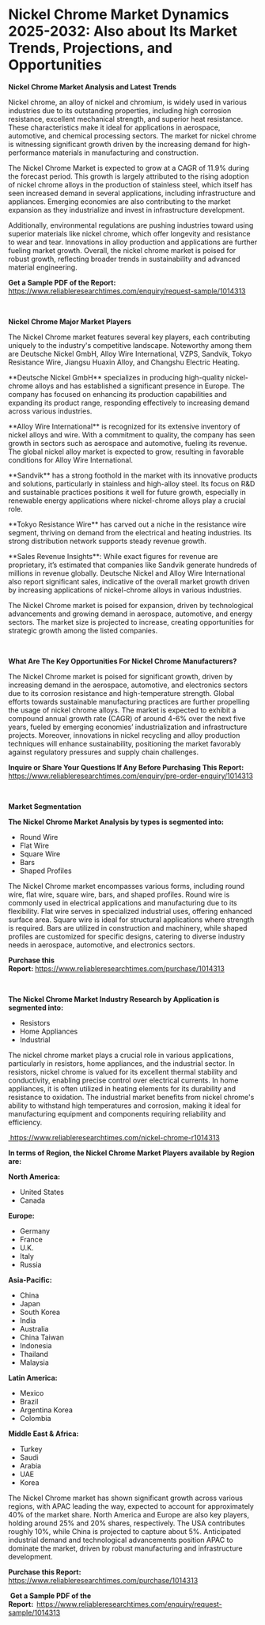<p><h1>Nickel Chrome Market Dynamics 2025-2032: Also about Its Market Trends, Projections, and Opportunities</h1></p><p><strong>Nickel Chrome Market Analysis and Latest Trends</strong></p>
<p><p>Nickel chrome, an alloy of nickel and chromium, is widely used in various industries due to its outstanding properties, including high corrosion resistance, excellent mechanical strength, and superior heat resistance. These characteristics make it ideal for applications in aerospace, automotive, and chemical processing sectors. The market for nickel chrome is witnessing significant growth driven by the increasing demand for high-performance materials in manufacturing and construction.</p><p>The Nickel Chrome Market is expected to grow at a CAGR of 11.9% during the forecast period. This growth is largely attributed to the rising adoption of nickel chrome alloys in the production of stainless steel, which itself has seen increased demand in several applications, including infrastructure and appliances. Emerging economies are also contributing to the market expansion as they industrialize and invest in infrastructure development.</p><p>Additionally, environmental regulations are pushing industries toward using superior materials like nickel chrome, which offer longevity and resistance to wear and tear. Innovations in alloy production and applications are further fueling market growth. Overall, the nickel chrome market is poised for robust growth, reflecting broader trends in sustainability and advanced material engineering.</p></p>
<p><strong>Get a Sample PDF of the Report:&nbsp;</strong> <a href="https://www.reliableresearchtimes.com/enquiry/request-sample/1014313?utm_campaign=2646&utm_medium=2&utm_source=Github&utm_content=ia&utm_term=17042025&utm_id=nickel-chrome">https://www.reliableresearchtimes.com/enquiry/request-sample/1014313</a></p>
<p>&nbsp;</p>
<p><strong>Nickel Chrome Major Market Players</strong></p>
<p><p>The Nickel Chrome market features several key players, each contributing uniquely to the industry's competitive landscape. Noteworthy among them are Deutsche Nickel GmbH, Alloy Wire International, VZPS, Sandvik, Tokyo Resistance Wire, Jiangsu Huaxin Alloy, and Changshu Electric Heating.</p><p>**Deutsche Nickel GmbH** specializes in producing high-quality nickel-chrome alloys and has established a significant presence in Europe. The company has focused on enhancing its production capabilities and expanding its product range, responding effectively to increasing demand across various industries.</p><p>**Alloy Wire International** is recognized for its extensive inventory of nickel alloys and wire. With a commitment to quality, the company has seen growth in sectors such as aerospace and automotive, fueling its revenue. The global nickel alloy market is expected to grow, resulting in favorable conditions for Alloy Wire International.</p><p>**Sandvik** has a strong foothold in the market with its innovative products and solutions, particularly in stainless and high-alloy steel. Its focus on R&D and sustainable practices positions it well for future growth, especially in renewable energy applications where nickel-chrome alloys play a crucial role.</p><p>**Tokyo Resistance Wire** has carved out a niche in the resistance wire segment, thriving on demand from the electrical and heating industries. Its strong distribution network supports steady revenue growth.</p><p>**Sales Revenue Insights**: While exact figures for revenue are proprietary, it’s estimated that companies like Sandvik generate hundreds of millions in revenue globally. Deutsche Nickel and Alloy Wire International also report significant sales, indicative of the overall market growth driven by increasing applications of nickel-chrome alloys in various industries.</p><p>The Nickel Chrome market is poised for expansion, driven by technological advancements and growing demand in aerospace, automotive, and energy sectors. The market size is projected to increase, creating opportunities for strategic growth among the listed companies.</p></p>
<p>&nbsp;</p>
<p><strong>What Are The Key Opportunities For Nickel Chrome Manufacturers?</strong></p>
<p><p>The Nickel Chrome market is poised for significant growth, driven by increasing demand in the aerospace, automotive, and electronics sectors due to its corrosion resistance and high-temperature strength. Global efforts towards sustainable manufacturing practices are further propelling the usage of nickel chrome alloys. The market is expected to exhibit a compound annual growth rate (CAGR) of around 4-6% over the next five years, fueled by emerging economies’ industrialization and infrastructure projects. Moreover, innovations in nickel recycling and alloy production techniques will enhance sustainability, positioning the market favorably against regulatory pressures and supply chain challenges.</p></p>
<p><strong>Inquire or Share Your Questions If Any Before Purchasing This Report:</strong> <a href="https://www.reliableresearchtimes.com/enquiry/pre-order-enquiry/1014313?utm_campaign=2646&utm_medium=2&utm_source=Github&utm_content=ia&utm_term=17042025&utm_id=nickel-chrome">https://www.reliableresearchtimes.com/enquiry/pre-order-enquiry/1014313</a></p>
<p>&nbsp;</p>
<p><strong>Market Segmentation</strong></p>
<p><strong>The Nickel Chrome Market Analysis by types is segmented into:</strong></p>
<p><ul><li>Round Wire</li><li>Flat Wire</li><li>Square Wire</li><li>Bars</li><li>Shaped Profiles</li></ul></p>
<p><p>The Nickel Chrome market encompasses various forms, including round wire, flat wire, square wire, bars, and shaped profiles. Round wire is commonly used in electrical applications and manufacturing due to its flexibility. Flat wire serves in specialized industrial uses, offering enhanced surface area. Square wire is ideal for structural applications where strength is required. Bars are utilized in construction and machinery, while shaped profiles are customized for specific designs, catering to diverse industry needs in aerospace, automotive, and electronics sectors.</p></p>
<p><strong>Purchase this Report:&nbsp;</strong><a href="https://www.reliableresearchtimes.com/purchase/1014313?utm_campaign=2646&utm_medium=2&utm_source=Github&utm_content=ia&utm_term=17042025&utm_id=nickel-chrome">https://www.reliableresearchtimes.com/purchase/1014313</a></p>
<p>&nbsp;</p>
<p><strong>The Nickel Chrome Market Industry Research by Application is segmented into:</strong></p>
<p><ul><li>Resistors</li><li>Home Appliances</li><li>Industrial</li></ul></p>
<p><p>The nickel chrome market plays a crucial role in various applications, particularly in resistors, home appliances, and the industrial sector. In resistors, nickel chrome is valued for its excellent thermal stability and conductivity, enabling precise control over electrical currents. In home appliances, it is often utilized in heating elements for its durability and resistance to oxidation. The industrial market benefits from nickel chrome's ability to withstand high temperatures and corrosion, making it ideal for manufacturing equipment and components requiring reliability and efficiency.</p></p>
<p><a href="https://www.reliableresearchtimes.com/nickel-chrome-r1014313?utm_campaign=2646&utm_medium=2&utm_source=Github&utm_content=ia&utm_term=17042025&utm_id=nickel-chrome">&nbsp;https://www.reliableresearchtimes.com/nickel-chrome-r1014313</a></p>
<p><strong>In terms of Region, the Nickel Chrome Market Players available by Region are:</strong></p>
<p>
    <p> <strong> North America: </strong>
        <ul>
            <li>United States</li>
            <li>Canada</li>
        </ul>
        </p> 
    <p> <strong> Europe: </strong>
        <ul>
            <li>Germany</li>
            <li>France</li>
            <li>U.K.</li>
            <li>Italy</li>
            <li>Russia</li>
        </ul>
        </p> 
    <p> <strong> Asia-Pacific: </strong>
        <ul>
            <li>China</li>
            <li>Japan</li>
            <li>South Korea</li>
            <li>India</li>
            <li>Australia</li>
            <li>China Taiwan</li>
            <li>Indonesia</li>
            <li>Thailand</li>
            <li>Malaysia</li>
        </ul>
        </p> 
    <p> <strong> Latin America: </strong>
        <ul>
            <li>Mexico</li>
            <li>Brazil</li>
            <li>Argentina Korea</li>
            <li>Colombia</li>
        </ul>
        </p> 
    <p> <strong> Middle East & Africa: </strong>
        <ul>
            <li>Turkey</li>
            <li>Saudi</li>
            <li>Arabia</li>
            <li>UAE</li>
            <li>Korea</li>
        </ul>
    </p>
    </p>
<p><p>The Nickel Chrome market has shown significant growth across various regions, with APAC leading the way, expected to account for approximately 40% of the market share. North America and Europe are also key players, holding around 25% and 20% shares, respectively. The USA contributes roughly 10%, while China is projected to capture about 5%. Anticipated industrial demand and technological advancements position APAC to dominate the market, driven by robust manufacturing and infrastructure development.</p></p>
<p><strong>Purchase this Report: </strong><a href="https://www.reliableresearchtimes.com/purchase/1014313?utm_campaign=2646&utm_medium=2&utm_source=Github&utm_content=ia&utm_term=17042025&utm_id=nickel-chrome">https://www.reliableresearchtimes.com/purchase/1014313</a></p>
<p>&nbsp;<strong>Get a Sample PDF of the Report:&nbsp;&nbsp;</strong><a href="https://www.reliableresearchtimes.com/enquiry/request-sample/1014313?utm_campaign=2646&utm_medium=2&utm_source=Github&utm_content=ia&utm_term=17042025&utm_id=nickel-chrome">https://www.reliableresearchtimes.com/enquiry/request-sample/1014313</a></p>
<p><strong></strong></p>
<p><p></p><p></p><p></p></p>